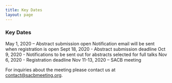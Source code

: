 ```yaml
---
title: Key Dates
layout: page
---
```


### Key Dates

May 1, 2020 – Abstract submission open
Notification email will be sent when registration is open
Sept 18, 2020 - Abstract submission deadline
Oct 9, 2020 - Notifications to be sent out for abstracts selected for full talks
Nov 6, 2020 - Registration deadline
Nov 11-13, 2020 – SACB meeting


For inquiries about the meeting please contact us at [contact@sacbmeeting.org](mailto:contact@sacbmeeting.org).
